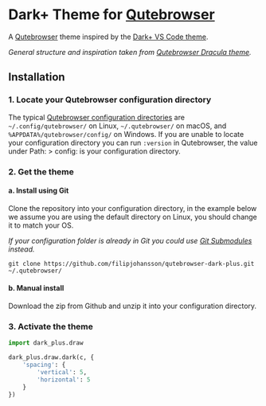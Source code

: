 # Dark+ Theme for [Qutebrowser](https://www.qutebrowser.org/)

A [Qutebrowser](https://www.qutebrowser.org/) theme inspired by the [Dark+ VS Code theme](https://github.com/microsoft/vscode/blob/main/extensions/theme-defaults/themes/dark_plus.json).

_General structure and inspiration taken from [Qutebrowser Dracula theme](https://github.com/dracula/qutebrowser/)._

## Installation

### 1. Locate your Qutebrowser configuration directory
The typical [Qutebrowser configuration directories](https://www.qutebrowser.org/doc/help/configuring.html#configpy) are `~/.config/qutebrowser/` on Linux, `~/.qutebrowser/` on macOS, and `%APPDATA%/qutebrowser/config/` on Windows. If you are unable to locate your configuration directory you can run `:version` in Qutebrowser, the value under Path: > config: is your configuration directory.

### 2. Get the theme
#### a. Install using Git
Clone the repository into your configuration directory, in the example below we assume you are using the default directory on Linux, you should change it to match your OS.

_If your configuration folder is already in Git you could use [Git Submodules](https://git-scm.com/book/en/v2/Git-Tools-Submodules) instead._

`git clone https://github.com/filipjohansson/qutebrowser-dark-plus.git ~/.qutebrowser/`

#### b. Manual install
Download the zip from Github and unzip it into your configuration directory.

### 3. Activate the theme

```python
import dark_plus.draw

dark_plus.draw.dark(c, {
    'spacing': {
        'vertical': 5,
        'horizontal': 5
    }
})
```
